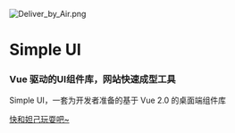 ![Deliver_by_Air.png](https://i.loli.net/2020/06/28/kMWDCTbZ12nVvuh.png)

# Simple UI

###  Vue 驱动的UI组件库，网站**快速成型工具**

Simple UI，一套为开发者准备的基于 Vue 2.0 的桌面端组件库

<a href="/gulu/guide/started.html">快和妲己玩耍吧~</a>

